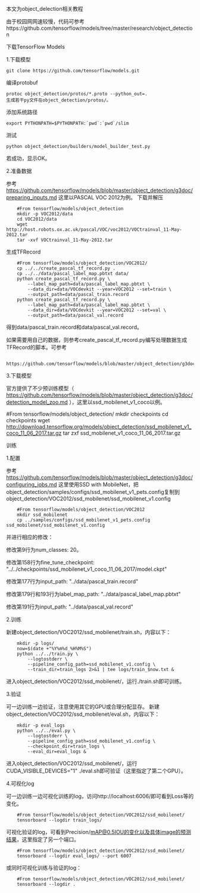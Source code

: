 


本文为object_delection相关教程

由于校园网网速较慢，代码可参考https://github.com/tensorflow/models/tree/master/research/object_detection

下载TensorFlow Models

1.下载模型

    git clone https://github.com/tensorflow/models.git
  
编译protobuf

    protoc object_detection/protos/*.proto --python_out=.
    生成若干py文件在object_detection/protos/。

添加系统路径

    export PYTHONPATH=$PYTHONPATH:`pwd`:`pwd`/slim

测试

    python object_detection/builders/model_builder_test.py

若成功，显示OK。

2.准备数据

参考 https://github.com/tensorflow/models/blob/master/object_detection/g3doc/preparing_inputs.md
这里以PASCAL VOC 2012为例。
下载并解压

        #From tensorflow/models/object_detection
        mkdir -p VOC2012/data
        cd VOC2012/data
        wget http://host.robots.ox.ac.uk/pascal/VOC/voc2012/VOCtrainval_11-May-2012.tar
        tar -xvf VOCtrainval_11-May-2012.tar
生成TFRecord

        #From tensorflow/models/object_detection/VOC2012/
        cp ../../create_pascal_tf_record.py .
        cp ../../data/pascal_label_map.pbtxt data/
        python create_pascal_tf_record.py \
            --label_map_path=data/pascal_label_map.pbtxt \
            --data_dir=data/VOCdevkit --year=VOC2012 --set=train \
            --output_path=data/pascal_train.record
        python create_pascal_tf_record.py \
            --label_map_path=data/pascal_label_map.pbtxt \
            --data_dir=data/VOCdevkit --year=VOC2012 --set=val \
            --output_path=data/pascal_val.record

得到data/pascal_train.record和data/pascal_val.record。

如果需要用自己的数据，则参考create_pascal_tf_record.py编写处理数据生成TFRecord的脚本。可参考

        https://github.com/tensorflow/models/blob/master/object_detection/g3doc/using_your_own_dataset.md
        
3.下载模型

官方提供了不少预训练模型（ https://github.com/tensorflow/models/blob/master/object_detection/g3doc/detection_model_zoo.md ），这里以ssd_mobilenet_v1_coco以例。


#From tensorflow/models/object_detection/
        mkdir checkpoints
        cd checkpoints
        wget http://download.tensorflow.org/models/object_detection/ssd_mobilenet_v1_coco_11_06_2017.tar.gz
        tar zxf ssd_mobilenet_v1_coco_11_06_2017.tar.gz
        
训练

1.配置

参考 https://github.com/tensorflow/models/blob/master/object_detection/g3doc/configuring_jobs.md
这里使用SSD with MobileNet，把object_detection/samples/configs/ssd_mobilenet_v1_pets.config复制到object_detection/VOC2012/ssd_mobilenet/ssd_mobilenet_v1.config

        #From tensorflow/models/object_detection/VOC2012
        mkdir ssd_mobilenet
        cp ../samples/configs/ssd_mobilenet_v1_pets.config ssd_mobilenet/ssd_mobilenet_v1.config
        
并进行相应的修改：

修改第9行为num_classes: 20。

修改第158行为fine_tune_checkpoint: "../../checkpoints/ssd_mobilenet_v1_coco_11_06_2017/model.ckpt"

修改第177行为input_path: "../data/pascal_train.record"

修改第179行和193行为label_map_path: "../data/pascal_label_map.pbtxt"

修改第191行为input_path: "../data/pascal_val.record"

2.训练

新建object_detection/VOC2012/ssd_mobilenet/train.sh，内容以下：

        mkdir -p logs/
        now=$(date +"%Y%m%d_%H%M%S")
        python ../../train.py \
            --logtostderr \
            --pipeline_config_path=ssd_mobilenet_v1.config \
            --train_dir=train_logs 2>&1 | tee logs/train_$now.txt &
            
进入object_detection/VOC2012/ssd_mobilenet/，运行./train.sh即可训练。

3.验证

可一边训练一边验证，注意使用其它的GPU或合理分配显存。
新建object_detection/VOC2012/ssd_mobilenet/eval.sh，内容以下：

        mkdir -p eval_logs
        python ../../eval.py \
            --logtostderr \
            --pipeline_config_path=ssd_mobilenet_v1.config \
            --checkpoint_dir=train_logs \
            --eval_dir=eval_logs &
            
进入object_detection/VOC2012/ssd_mobilenet/，运行CUDA_VISIBLE_DEVICES="1" ./eval.sh即可验证（这里指定了第二个GPU）。

4.可视化log

可一边训练一边可视化训练的log，访问http://localhost:6006/即可看到Loss等的变化。

        #From tensorflow/models/object_detection/VOC2012/ssd_mobilenet/
        tensorboard --logdir train_logs/
        
可视化验证的log，可看到Precision/mAP@0.5IOU的变化以及具体image的预测结果，这里指定了另一个端口。

        #From tensorflow/models/object_detection/VOC2012/ssd_mobilenet/
        tensorboard --logdir eval_logs/ --port 6007

或同时可视化训练与验证的log：

        #From tensorflow/models/object_detection/VOC2012/ssd_mobilenet/
        tensorboard --logdir .


